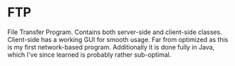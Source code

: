 # FTP
File Transfer Program. Contains both server-side and client-side classes. Client-side has a working GUI for smooth usage. Far from optimized as this is my first network-based program. Additionally it is done fully in Java, which I've since learned is probably rather sub-optimal.
